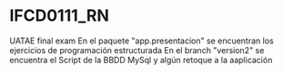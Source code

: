 # IFCD0111_RN
UATAE final exam
En el paquete "app.presentacion" se encuentran los ejercicios de programación estructurada
En el branch "version2" se encuentra el Script de la BBDD MySql y algún retoque a la aaplicación 
